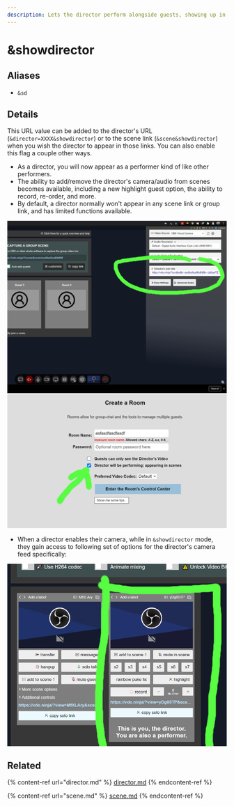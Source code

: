 ```yaml
---
description: Lets the director perform alongside guests, showing up in scene-view links
---
```


# \&showdirector

## Aliases

* `&sd`

## Details

This URL value can be added to the director's URL (`&director=XXXX&showdirector`) or to the scene link (`&scene&showdirector`) when you wish the director to appear in those links. You can also enable this flag a couple other ways.

* As a director, you will now appear as a performer kind of like other performers.
* The ability to add/remove the director's camera/audio from scenes becomes available, including a new highlight guest option, the ability to record, re-order, and more.
* By default, a director normally won't appear in any scene link or group link, and has limited functions available.

![](<../.gitbook/assets/image (109) (1).png>)![](<../.gitbook/assets/image (93) (1).png>)

* When a director enables their camera, while in `&showdirector` mode, they gain access to following set of options for the director's camera feed specifically:

![](<../.gitbook/assets/image (116) (1).png>)

## Related

{% content-ref url="director.md" %}
[director.md](director.md)
{% endcontent-ref %}

{% content-ref url="scene.md" %}
[scene.md](scene.md)
{% endcontent-ref %}
